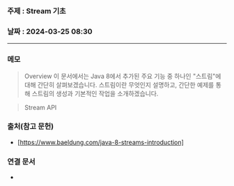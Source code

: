 ### 주제 : Stream 기초

### 날짜 : 2024-03-25 08:30
----
### 메모
> Overview
> 이 문서에서는 Java 8에서 추가된 주요 기능 중 하나인 "스트림"에 대해 간단히 살펴보겠습니다.
> 스트림이란 무엇인지 설명하고, 간단한 예제를 통해 스트림의 생성과 기본적인 작업을 소개하겠습니다.

> Stream API
> 

### 출처(참고 문헌)
- [https://www.baeldung.com/java-8-streams-introduction]

### 연결 문서
-
